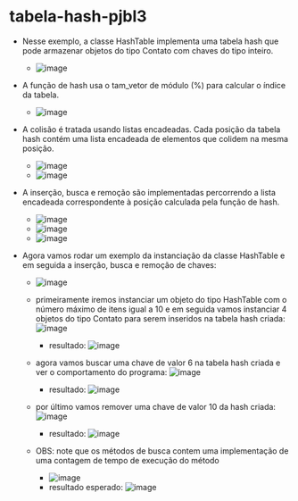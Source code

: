 # tabela-hash-pjbl3
- Nesse exemplo, a classe HashTable implementa uma tabela hash que pode armazenar objetos do tipo Contato com chaves do tipo inteiro.
  - ![image](https://github.com/brenors/tabela-hash-pjbl3/assets/101011280/0c17810f-87e1-4eb2-9046-adab8c4f1943)
  
- A função de hash usa o tam_vetor de módulo (%) para calcular o índice da tabela.
  - ![image](https://github.com/brenors/tabela-hash-pjbl3/assets/101011280/d4e30e71-da17-4f27-b3df-fea38733884a)

- A colisão é tratada usando listas encadeadas. Cada posição da tabela hash contém uma lista encadeada de elementos que colidem na mesma posição.
  - ![image](https://github.com/brenors/tabela-hash-pjbl3/assets/101011280/992f3bb1-3363-4cca-b04b-469c8e7cfa5a)
  - ![image](https://github.com/brenors/tabela-hash-pjbl3/assets/101011280/63c36460-6e89-435d-8314-fddf4d74b1bf)
  
- A inserção, busca e remoção são implementadas percorrendo a lista encadeada correspondente à posição calculada pela função de hash.
  - ![image](https://github.com/brenors/tabela-hash-pjbl3/assets/101011280/7b221030-25de-4666-9d09-767adbfda561)
  - ![image](https://github.com/brenors/tabela-hash-pjbl3/assets/101011280/a31cfb82-73ed-46e7-89c5-23e422d881c6)
  - ![image](https://github.com/brenors/tabela-hash-pjbl3/assets/101011280/d490c801-2938-4dff-a8ca-f77b74fb5c1f)

- Agora vamos rodar um exemplo da instanciação da classe HashTable e em seguida a inserção, busca e remoção de chaves:
  - ![image](https://github.com/brenors/tabela-hash-pjbl3/assets/101011280/1a741b26-e79c-4d64-881c-31e0ecac5af4)

  - primeiramente iremos instanciar um objeto do tipo HashTable com o número máximo de itens igual a 10 e em seguida vamos instanciar 4 objetos do tipo Contato para serem inseridos na tabela hash criada:
    ![image](https://github.com/brenors/tabela-hash-pjbl3/assets/101011280/8b7c914a-d9d2-4ad6-84fe-a6c9f1363b83)
      - resultado:
        ![image](https://github.com/brenors/tabela-hash-pjbl3/assets/101011280/0fbc71d7-72ff-4279-a10a-89d1ca10c018)

  - agora vamos buscar uma chave de valor 6 na tabela hash criada e ver o comportamento do programa:
    ![image](https://github.com/brenors/tabela-hash-pjbl3/assets/101011280/57053f37-ff79-426f-8f2b-08c05b621449)
      - resultado:
        ![image](https://github.com/brenors/tabela-hash-pjbl3/assets/101011280/b5b5b3f7-db7f-4ac4-a573-8695da4f6eeb)

  - por último vamos remover uma chave de valor 10 da hash criada:
    ![image](https://github.com/brenors/tabela-hash-pjbl3/assets/101011280/771820dc-111c-4879-91ac-31b52fde5ddd)
      - resultado:
        ![image](https://github.com/brenors/tabela-hash-pjbl3/assets/101011280/07372d4b-3fed-4aa8-93fe-90fe18850cd3)

  - OBS: note que os métodos de busca contem uma implementação de uma contagem de tempo de execução do método
      - ![image](https://github.com/brenors/tabela-hash-pjbl3/assets/101011280/46adb450-ccf3-40b3-bbd9-ecafac7e8577)
      - resultado esperado:
        ![image](https://github.com/brenors/tabela-hash-pjbl3/assets/101011280/038fa326-ece9-46b3-bc22-25f2f2035db2)
